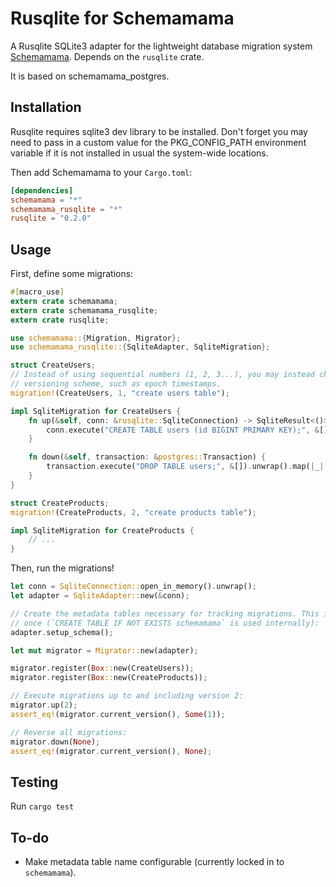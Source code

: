 
# Rusqlite for Schemamama

A Rusqlite SQLite3 adapter for the lightweight database migration system
[Schemamama](https://github.com/SkylerLipthay/schemamama). Depends on the
`rusqlite` crate.

It is based on schemamama_postgres.

## Installation

Rusqlite requires sqlite3 dev library to be installed.
Don't forget you may need to pass in a custom value for the PKG_CONFIG_PATH
environment variable if it is not installed in usual the system-wide locations.

Then add Schemamama to your `Cargo.toml`:

```toml
[dependencies]
schemamama = "*"
schemamama_rusqlite = "*"
rusqlite = "0.2.0"
```

## Usage

First, define some migrations:

```rust
#[macro_use]
extern crate schemamama;
extern crate schemamama_rusqlite;
extern crate rusqlite;

use schemamama::{Migration, Migrator};
use schemamama_rusqlite::{SqliteAdapter, SqliteMigration};

struct CreateUsers;
// Instead of using sequential numbers (1, 2, 3...), you may instead choose to use a global
// versioning scheme, such as epoch timestamps.
migration!(CreateUsers, 1, "create users table");

impl SqliteMigration for CreateUsers {
    fn up(&self, conn: &rusqlite::SqliteConnection) -> SqliteResult<()> {
        conn.execute("CREATE TABLE users (id BIGINT PRIMARY KEY);", &[]).map(|_| ())
    }

    fn down(&self, transaction: &postgres::Transaction) {
        transaction.execute("DROP TABLE users;", &[]).unwrap().map(|_| ())
    }
}

struct CreateProducts;
migration!(CreateProducts, 2, "create products table");

impl SqliteMigration for CreateProducts {
    // ...
}
```

Then, run the migrations!

```rust
let conn = SqliteConnection::open_in_memory().unwrap();
let adapter = SqliteAdapter::new(&conn);

// Create the metadata tables necessary for tracking migrations. This is safe to call more than
// once (`CREATE TABLE IF NOT EXISTS schemamama` is used internally):
adapter.setup_schema();

let mut migrator = Migrator::new(adapter);

migrator.register(Box::new(CreateUsers));
migrator.register(Box::new(CreateProducts));

// Execute migrations up to and including version 2:
migrator.up(2);
assert_eq!(migrator.current_version(), Some(1));

// Reverse all migrations:
migrator.down(None);
assert_eq!(migrator.current_version(), None);
```

## Testing

Run ```cargo test```

## To-do

* Make metadata table name configurable (currently locked in to `schemamama`).